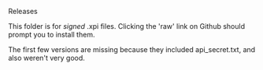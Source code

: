 Releases

This folder is for *signed* .xpi files. Clicking the 'raw' link on Github should prompt you to install them.

The first few versions are missing because they included api_secret.txt, and also weren't very good.
